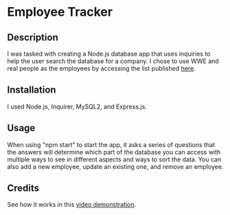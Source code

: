 # Employee Tracker

## Description

I was tasked with creating a Node.js database app that uses inquiries to help the user search the database for a company. I chose to use WWE and real people as the employees by accessing the list published [here](https://en.wikipedia.org/wiki/List_of_WWE_personnel).

## Installation

I used Node.js, Inquirer, MySQL2, and Express.js.

## Usage

When using "npm start" to start the app, it asks a series of questions that the answers will determine which part of the database you can access with multiple ways to see in different aspects and ways to sort the data. You can also add a new employee, update an existing one, and remove an employee.

## Credits

See how it works in this [video demonstration](...).